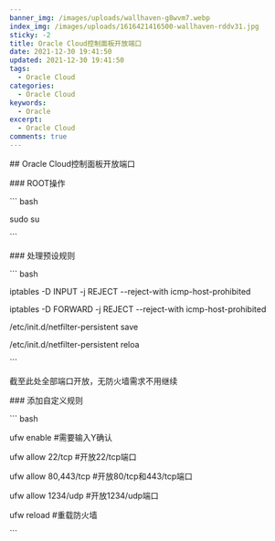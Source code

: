 ```yaml
---
banner_img: /images/uploads/wallhaven-g8wvm7.webp
index_img: /images/uploads/1616421416500-wallhaven-rddv31.jpg
sticky: -2
title: Oracle Cloud控制面板开放端口
date: 2021-12-30 19:41:50
updated: 2021-12-30 19:41:50
tags:
  - Oracle Cloud
categories:
  - Oracle Cloud
keywords:
  - Oracle
excerpt:
  - Oracle Cloud
comments: true
---
```

<!--StartFragment-->

\## Oracle Cloud控制面板开放端口

\### ROOT操作



\`\`` bash

sudo su

\`\``

\### 处理预设规则

\`\`` bash

iptables -D INPUT -j REJECT --reject-with icmp-host-prohibited

iptables -D FORWARD -j REJECT --reject-with icmp-host-prohibited

/etc/init.d/netfilter-persistent save

/etc/init.d/netfilter-persistent reloa

\`\``

截至此处全部端口开放，无防火墙需求不用继续

\### 添加自定义规则

\`\`` bash

ufw enable #需要输入Y确认



ufw allow 22/tcp #开放22/tcp端口



ufw allow 80,443/tcp #开放80/tcp和443/tcp端口



ufw allow 1234/udp #开放1234/udp端口



ufw reload #重载防火墙

\`\``

<!--EndFragment-->